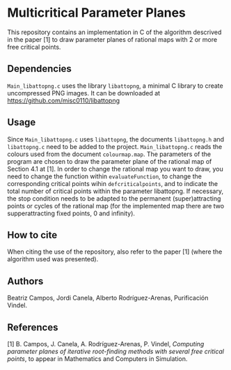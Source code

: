 # Multicritical Parameter Planes 

This repository contains an implementation in C of the algorithm descrived in the paper [1] to draw parameter planes of rational maps with 2 or more free critical points. 

## Dependencies

`Main_libattopng.c` uses the library `libattopng`, a minimal C library to create uncompressed PNG images. It can be downloaded at https://github.com/misc0110/libattopng

## Usage

Since `Main_libattopng.c` uses `libattopng`, the documents `libattopng.h` and `libattopng.c` need to be added to the project. `Main_libattopng.c` reads the colours used from the document `colourmap.map`. The parameters of the program are chosen to draw the parameter plane of the rational map of Section 4.1 at [1]. In order to change the rational map you want to draw, you need to change the function within `evaluateFunction`, to change the corresponding critical points wihin `defcriticalpoints`, and to indicate the total number of critical points within the parameter libattopng. If necessary, the stop condition needs to be adapted to the permanent (super)attracting points or cycles of the rational map (for the implemented map there are two supperattracting fixed points, 0 and infinity).

## How to cite

When citing the use of the repository, also refer to the paper [1] (where the algorithm used was presented).

## Authors

Beatriz Campos, Jordi Canela, Alberto Rodríguez-Arenas, Purificación Vindel.

## References 

[1] B. Campos, J. Canela, A. Rodríguez-Arenas, P. Vindel, _Computing parameter planes of iterative root-finding methods with several free critical points_, to appear in Mathematics and Computers in Simulation.
